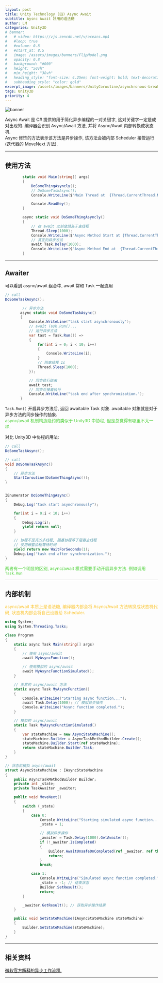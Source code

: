 ```yaml
---
layout: post
title: Unity Technology (四) Async Await
subtitle: Aysnc Await 好用的语法糖
author: LM
categories: Unity3D
# banner:
#   # video: https://vjs.zencdn.net/v/oceans.mp4
#   #loop: true
#   #volume: 0.8
#   #start_at: 8.5
#   image: /assets/images/banners/FlipModel.png
#   opacity: 0.8
#   background: "#000"
#   height: "50vh"
#   min_height: "38vh"
#   heading_style: "font-size: 4.25em; font-weight: bold; text-decoration: underline"
#   subheading_style: "color: gold"
excerpt_image: /assets/images/banners/UnityCoroutine/asynchronous-breakfast.png
tags: Unity3D
priority: 4
---
```


![banner](/assets/images/banners/UnityCoroutine/asynchronous-breakfast.png)  

Async Await 是 C# 提供的用于简化异步编程的一对关键字, 这对关键字一定是成对出现的. 编译器会识别 Async/Await 方法, 并将 Async/Await 内部转换成状态机.  
Async 修饰的方法表示该方法是异步操作, 该方法会被内部 Scheduler 接管运行(迭代器的 MoveNext 方法).  

---  

## 使用方法
```csharp
        static void Main(string[] args)
        {
            DoSomeThingAsyncly();
            // DoSomeTaskAsync();
            Console.WriteLine($"Main Thread at  {Thread.CurrentThread.ManagedThreadId}");

            Console.ReadKey();
        }

        async static void DoSomeThingAsyncly()
        {
            // 在 await 之前依然处于主线程
            Thread.Sleep(1000);
            Console.WriteLine($"Async Method Start at {Thread.CurrentThread.ManagedThreadId}");
            // 真正的异步方法
            await Task.Delay(1000);
            Console.WriteLine($"Async Method End at  {Thread.CurrentThread.ManagedThreadId}.");
        }
```  

---  

## Awaiter  
可以看到 async/await 组合中, await 常和 Task 一起连用  
```csharp
// call
DoSomeTaskAsync();

        // 异步方法
       async static void DoSomeTaskAsync()
       {
           Console.WriteLine("task start asynchronously");
           // await Task.Run()...
           // 运行异步方法
           var tast = Task.Run(() =>
           {
               for(int i = 0; i < 10; i++)
               {
                   Console.WriteLine(i);
               }
               // 阻塞线程 1s
               Thread.Sleep(1000);
           });

           // 同步执行结束
           await tast;
           // 同步后接着执行
           Console.WriteLine("task end after synchronization.");
       }
```  

`Task.Run()` 开启异步方法后, 返回 awaitable Task 对象. awaitable 对象就是对于异步方法的同步操作的抽象.  
<span style='color:#4cd137'>async/await 机制构造隐约的类似于 Unity3D 中协程, 但是总觉得有哪里不太一样.</span>  

对比 Unity3D 中协程的用法:  
```csharp
// call
DoSomeTaskAsync();

// call
void DoSomeTaskAsync()
{
    // 异步方法
    StartCoroutine(DoSomeThingAsync());
}


IEnumerator DoSomeThingAsync()
{
    Debug.Log("task start asynchronously");

    for(int i = 0;i < 10; i++)
    {
        Debug.Log(i);
        yield return null;
    }

    // 协程不是真的多线程, 阻塞协程等于阻塞主线程
    // 使用嵌套协程等待时间
    yield return new WaitForSeconds(1);
    Debug.Log("task end after synchronization.");
}
```  

<span style='color:#4cd137'>两者有一个明显的区别, async/await 模式需要手动开启异步方法. 例如调用 `Task.Run` </span>  

---  

## 内部机制
<span style='color:#fbc531'>async/await 本质上是语法糖, 编译器内部会将 Async/Await 方法转换成状态机代码, 状态机内部会将自己设置给 Scheduler.  </span>  

```csharp
using System;
using System.Threading.Tasks;

class Program
{
    static async Task Main(string[] args)
    {
        // 使用 async/await
        await MyAsyncFunction();

        // 使用模拟的 async/await
        await MyAsyncFunctionSimulated();
    }

    // 正常的 async/await 方法
    static async Task MyAsyncFunction()
    {
        Console.WriteLine("Starting async function...");
        await Task.Delay(1000); // 模拟异步操作
        Console.WriteLine("Async function completed.");
    }

    // 模拟的 async/await
    static Task MyAsyncFunctionSimulated()
    {
        var stateMachine = new AsyncStateMachine();
        stateMachine.Builder = AsyncTaskMethodBuilder.Create();
        stateMachine.Builder.Start(ref stateMachine);
        return stateMachine.Builder.Task;
    }
}

// 状态机模拟 async/await
struct AsyncStateMachine : IAsyncStateMachine
{
    public AsyncTaskMethodBuilder Builder;
    private int _state;
    private TaskAwaiter _awaiter;

    public void MoveNext()
    {
        switch (_state)
        {
            case 0:
                Console.WriteLine("Starting simulated async function...");
                _state = 1;

                // 模拟异步操作
                _awaiter = Task.Delay(1000).GetAwaiter();
                if (!_awaiter.IsCompleted)
                {
                    Builder.AwaitUnsafeOnCompleted(ref _awaiter, ref this);
                    return;
                }
                break;

            case 1:
                Console.WriteLine("Simulated async function completed.");
                _state = -1; // 结束状态
                Builder.SetResult();
                return;
        }

        _awaiter.GetResult(); // 获取异步操作结果
    }

    public void SetStateMachine(IAsyncStateMachine stateMachine)
    {
        Builder.SetStateMachine(stateMachine);
    }
}
```
  
---  

## 相关资料
[微软官方解释的异步工作流程.](https://learn.microsoft.com/zh-cn/dotnet/csharp/asynchronous-programming/)  

---  

[协程与多线程]: https://blog.csdn.net/weixin_44575037/article/details/105513014    
[IntelSample]: https://www.intel.com/content/www/us/en/developer/articles/code-sample/sample-application-for-direct3d-12-flip-model-swap-chains.html  

